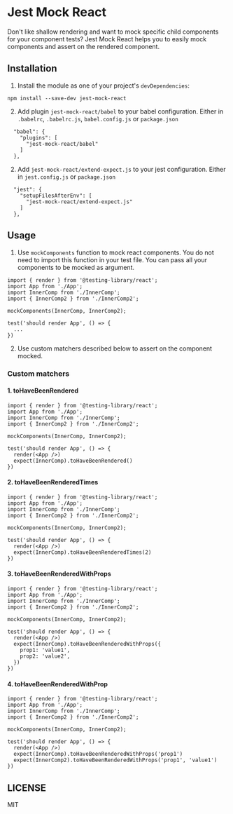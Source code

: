 # Jest Mock React
Don't like shallow rendering and want to mock specific child components for your component tests? Jest Mock React helps you to easily mock components and assert on the rendered component.

## Installation

1. Install the module as one of your project's `devDependencies`:

```
npm install --save-dev jest-mock-react
```

2. Add plugin `jest-mock-react/babel` to your babel configuration. Either in `.babelrc`, `.babelrc.js`, `babel.config.js` or `package.json`

```
  "babel": {
    "plugins": [
      "jest-mock-react/babel"
    ]
  },
```

2. Add `jest-mock-react/extend-expect.js` to your jest configuration. Either in `jest.config.js` or `package.json`

```
  "jest": {
    "setupFilesAfterEnv": [
      "jest-mock-react/extend-expect.js"
    ]
  },
```

## Usage

1. Use `mockComponents` function to mock react components. You do not need to import this function in your test file. You can pass all your components to be mocked as argument.

```
import { render } from '@testing-library/react';
import App from './App';
import InnerComp from './InnerComp';
import { InnerComp2 } from './InnerComp2';

mockComponents(InnerComp, InnerComp2);

test('should render App', () => {
  ...
})
```

2. Use custom matchers described below to assert on the component mocked.

### Custom matchers

 #### 1. toHaveBeenRendered ####
```
import { render } from '@testing-library/react';
import App from './App';
import InnerComp from './InnerComp';
import { InnerComp2 } from './InnerComp2';

mockComponents(InnerComp, InnerComp2);

test('should render App', () => {
  render(<App />)
  expect(InnerComp).toHaveBeenRendered()
})
```

 #### 2. toHaveBeenRenderedTimes ####
```
import { render } from '@testing-library/react';
import App from './App';
import InnerComp from './InnerComp';
import { InnerComp2 } from './InnerComp2';

mockComponents(InnerComp, InnerComp2);

test('should render App', () => {
  render(<App />)
  expect(InnerComp).toHaveBeenRenderedTimes(2)
})
```

 #### 3. toHaveBeenRenderedWithProps ####
```
import { render } from '@testing-library/react';
import App from './App';
import InnerComp from './InnerComp';
import { InnerComp2 } from './InnerComp2';

mockComponents(InnerComp, InnerComp2);

test('should render App', () => {
  render(<App />)
  expect(InnerComp).toHaveBeenRenderedWithProps({
    prop1: 'value1',
    prop2: 'value2',
  })
})
```

 #### 4. toHaveBeenRenderedWithProp ####
```
import { render } from '@testing-library/react';
import App from './App';
import InnerComp from './InnerComp';
import { InnerComp2 } from './InnerComp2';

mockComponents(InnerComp, InnerComp2);

test('should render App', () => {
  render(<App />)
  expect(InnerComp).toHaveBeenRenderedWithProps('prop1')
  expect(InnerComp2).toHaveBeenRenderedWithProps('prop1', 'value1')
})
```


## LICENSE

MIT
